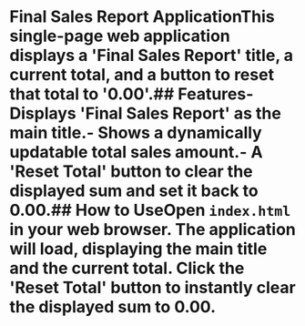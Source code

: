 # Final Sales Report ApplicationThis single-page web application displays a 'Final Sales Report' title, a current total, and a button to reset that total to '0.00'.## Features- Displays 'Final Sales Report' as the main title.- Shows a dynamically updatable total sales amount.- A 'Reset Total' button to clear the displayed sum and set it back to 0.00.## How to UseOpen `index.html` in your web browser. The application will load, displaying the main title and the current total. Click the 'Reset Total' button to instantly clear the displayed sum to 0.00.